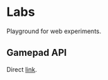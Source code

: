 # Labs

Playground for web experiments.

## Gamepad API

Direct [link](https://labs.simboonlong.com/gamepad-api).

